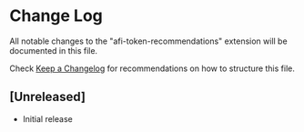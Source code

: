 # Change Log

All notable changes to the "afi-token-recommendations" extension will be documented in this file.

Check [Keep a Changelog](http://keepachangelog.com/) for recommendations on how to structure this file.

## [Unreleased]

- Initial release